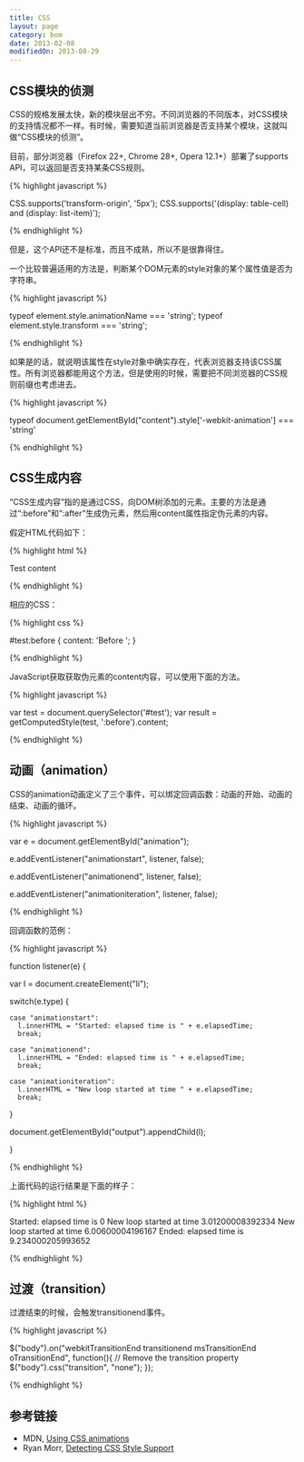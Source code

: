```yaml
---
title: CSS
layout: page
category: bom
date: 2013-02-08
modifiedOn: 2013-08-29
---
```


## CSS模块的侦测

CSS的规格发展太快，新的模块层出不穷。不同浏览器的不同版本，对CSS模块的支持情况都不一样。有时候，需要知道当前浏览器是否支持某个模块，这就叫做“CSS模块的侦测”。

目前，部分浏览器（Firefox 22+, Chrome 28+, Opera 12.1+）部署了supports API，可以返回是否支持某条CSS规则。

{% highlight javascript %}

CSS.supports('transform-origin', '5px');
CSS.supports('(display: table-cell) and (display: list-item)');

{% endhighlight %}

但是，这个API还不是标准，而且不成熟，所以不是很靠得住。

一个比较普遍适用的方法是，判断某个DOM元素的style对象的某个属性值是否为字符串。

{% highlight javascript %}

typeof element.style.animationName === 'string';
typeof element.style.transform === 'string';

{% endhighlight %}

如果是的话，就说明该属性在style对象中确实存在，代表浏览器支持该CSS属性。所有浏览器都能用这个方法，但是使用的时候，需要把不同浏览器的CSS规则前缀也考虑进去。

{% highlight javascript %}

typeof document.getElementById("content").style['-webkit-animation'] === 'string'

{% endhighlight %}

## CSS生成内容

“CSS生成内容”指的是通过CSS，向DOM树添加的元素。主要的方法是通过“:before”和“:after”生成伪元素，然后用content属性指定伪元素的内容。

假定HTML代码如下：

{% highlight html %}

<div id="test">Test content</div>

{% endhighlight %}

相应的CSS：

{% highlight css %}

#test:before {
    content: 'Before ';
}

{% endhighlight %}

JavaScript获取获取伪元素的content内容，可以使用下面的方法。

{% highlight javascript %}

var test = document.querySelector('#test');
var result   = getComputedStyle(test, ':before').content;

{% endhighlight %}

## 动画（animation）

CSS的animation动画定义了三个事件，可以绑定回调函数：动画的开始、动画的结束、动画的循环。

{% highlight javascript %}

var e = document.getElementById("animation");

e.addEventListener("animationstart", listener, false);

e.addEventListener("animationend", listener, false);

e.addEventListener("animationiteration", listener, false);

{% endhighlight %}

回调函数的范例：

{% highlight javascript %}

function listener(e) {

  var l = document.createElement("li");

  switch(e.type) {

    case "animationstart":
      l.innerHTML = "Started: elapsed time is " + e.elapsedTime;
      break;

    case "animationend":
      l.innerHTML = "Ended: elapsed time is " + e.elapsedTime;
      break;

    case "animationiteration":
      l.innerHTML = "New loop started at time " + e.elapsedTime;
      break;

  }

  document.getElementById("output").appendChild(l);

}

{% endhighlight %}

上面代码的运行结果是下面的样子：

{% highlight html %}

Started: elapsed time is 0
New loop started at time 3.01200008392334
New loop started at time 6.00600004196167
Ended: elapsed time is 9.234000205993652

{% endhighlight %}

## 过渡（transition）

过渡结束的时候，会触发transitionend事件。

{% highlight javascript %}

 $("body").on("webkitTransitionEnd transitionend msTransitionEnd oTransitionEnd", function(){
      // Remove the transition property
      $("body").css("transition", "none");
    });

{% endhighlight %}

## 参考链接

- MDN, [Using CSS animations](https://developer.mozilla.org/en-US/docs/CSS/Tutorials/Using_CSS_animations)
- Ryan Morr, [Detecting CSS Style Support](http://ryanmorr.com/detecting-css-style-support/)
